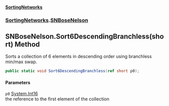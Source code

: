 #### [SortingNetworks](./index.md 'index')
### [SortingNetworks](./SortingNetworks.md 'SortingNetworks').[SNBoseNelson](./SortingNetworks-SNBoseNelson.md 'SortingNetworks.SNBoseNelson')
## SNBoseNelson.Sort6DescendingBranchless(short) Method
Sorts a collection of 6 elements in descending order using branchless min/max swap.  
```csharp
public static void Sort6DescendingBranchless(ref short p0);
```
#### Parameters
<a name='SortingNetworks-SNBoseNelson-Sort6DescendingBranchless(short)-p0'></a>
`p0` [System.Int16](https://docs.microsoft.com/en-us/dotnet/api/System.Int16 'System.Int16')  
the reference to the first element of the collection  
  
